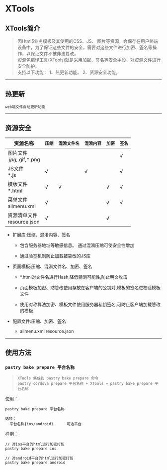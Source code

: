 # XTools

## XTools简介

> 因Html5业务模板及其使用的CSS、JS、 图片等资源，会保存在用户终端设备中，为了保证这些文件的安全，需要对这些文件进行加密、签名等操作，以保证文件不被非法篡改。<br/>
资源包编译工具(XTools)就是采用加密、签名等安全手段，对资源文件进行安全防护。<br/>
支持以下功能：
1、热更新功能。
2、资源安全功能。

----
## 热更新

`web端文件自动更新功能`

----
## 资源安全

| 资源名称 | `压缩` | `混淆文件名` | `混淆内容` | `加密` | `签名` |
| ----- | ----- | ----- | ----- | ----- | ----- |
| 图片文件<br/>*.jpg,*.gif,*.png |   |   |   |   | √ |
| JS文件<br/>*.js               | √ |   | √ |   | √ |
| 模版文件<br/>*.html            | √ | √ |   | √ | √ |
| 菜单文件<br/>allmenu.xml         | √ |   |   | √ | √ |
| 资源清单文件<br/>resource.json    | √ |   |   | √ |   |

* 扩展库:压缩、混淆内容、签名  
  * 包含服务器地址等敏感信息。 通过混淆压缩可使安全性增加  
  * 通过验签机制防止加载被篡改的JS库* 页面模板:压缩、混淆文件名、加密、签名  * *.html对文件名进行Hash,降低猜测可能性,防止明文攻击  * 页面模板加密、防篡改使用存放在客户端的公钥对,模板的签名进校验模板文件  * 使用对称算法加密、模板文件使用服务器私钥签名,可防止客户端加载篡改的模板* 配置文件:压缩、加密、签名  * allmenu.xml resource.json
----
## 使用方法

### `pastry bake prepare 平台名称`<br/>

> `XTools 集成到 pastry bake prepare 命令`<br/>
`pastry cordova prepare 平台名称 + XTools = pastry bake prepare 平台名称`

使用：

    pastry bake prepare 平台名称
    
    选项：
      平台名称{ios/android}      可选平台

样例：

    // 对ios平台的html进行加密打包
    pastry bake prepare ios
    
    // 对android平台的html进行加密打包
    pastry bake prepare android
    
    

